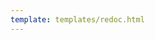 ```yaml
---
template: templates/redoc.html
---
```


<redoc spec-url="../../apis/restapis/challenge-questions.yaml" theme='{{redoc_theme}}'></redoc>
